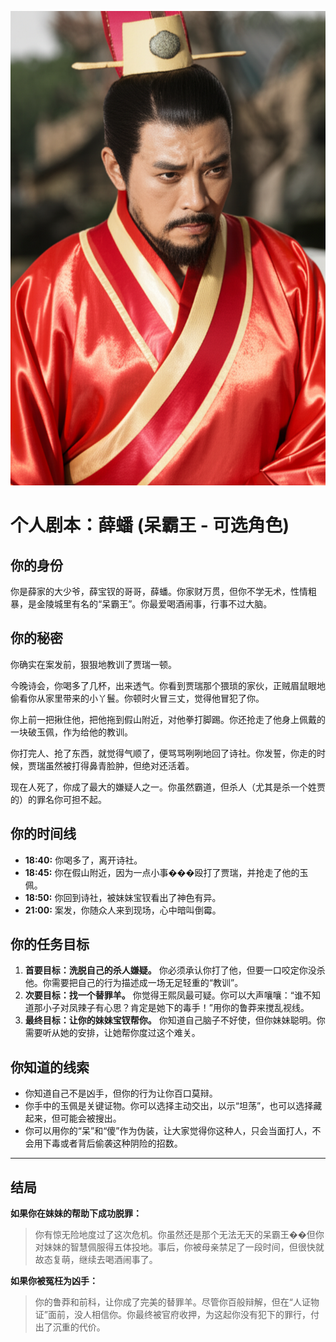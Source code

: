 ![Xue Pan](./images/xue_pan.png)


# 个人剧本：薛蟠 (呆霸王 - 可选角色)

## 你的身份

你是薛家的大少爷，薛宝钗的哥哥，薛蟠。你家财万贯，但你不学无术，性情粗暴，是金陵城里有名的“呆霸王”。你最爱喝酒闹事，行事不过大脑。

## 你的秘密

你确实在案发前，狠狠地教训了贾瑞一顿。

今晚诗会，你喝多了几杯，出来透气。你看到贾瑞那个猥琐的家伙，正贼眉鼠眼地偷看你从家里带来的小丫鬟。你顿时火冒三丈，觉得他冒犯了你。

你上前一把揪住他，把他拖到假山附近，对他拳打脚踢。你还抢走了他身上佩戴的一块破玉佩，作为给他的教训。

你打完人、抢了东西，就觉得气顺了，便骂骂咧咧地回了诗社。你发誓，你走的时候，贾瑞虽然被打得鼻青脸肿，但绝对还活着。

现在人死了，你成了最大的嫌疑人之一。你虽然霸道，但杀人（尤其是杀一个姓贾的）的罪名你可担不起。

## 你的时间线

*   **18:40:** 你喝多了，离开诗社。
*   **18:45:** 你在假山附近，因为一点小事���殴打了贾瑞，并抢走了他的玉佩。
*   **18:50:** 你回到诗社，被妹妹宝钗看出了神色有异。
*   **21:00:** 案发，你随众人来到现场，心中暗叫倒霉。

## 你的任务目标

1.  **首要目标：洗脱自己的杀人嫌疑。** 你必须承认你打了他，但要一口咬定你没杀他。你需要把自己的行为描述成一场无足轻重的“教训”。
2.  **次要目标：找一个替罪羊。** 你觉得王熙凤最可疑。你可以大声嚷嚷：“谁不知道那小子对凤辣子有心思？肯定是她下的毒手！”用你的鲁莽来搅乱视线。
3.  **最终目标：让你的妹妹宝钗帮你。** 你知道自己脑子不好使，但你妹妹聪明。你需要听从她的安排，让她帮你度过这个难关。

## 你知道的线索

*   你知道自己不是凶手，但你的行为让你百口莫辩。
*   你手中的玉佩是关键证物。你可以选择主动交出，以示“坦荡”，也可以选择藏起来，但可能会被搜出。
*   你可以用你的“呆”和“傻”作为伪装，让大家觉得你这种人，只会当面打人，不会用下毒或者背后偷袭这种阴险的招数。

---
## 结局

**如果你在妹妹的帮助下成功脱罪：**
> 你有惊无险地度过了这次危机。你虽然还是那个无法无天的呆霸王��但你对妹妹的智慧佩服得五体投地。事后，你被母亲禁足了一段时间，但很快就故态复萌，继续去喝酒闹事了。

**如果你被冤枉为凶手：**
> 你的鲁莽和前科，让你成了完美的替罪羊。尽管你百般辩解，但在“人证物证”面前，没人相信你。你最终被官府收押，为这起你没有犯下的罪行，付出了沉重的代价。
